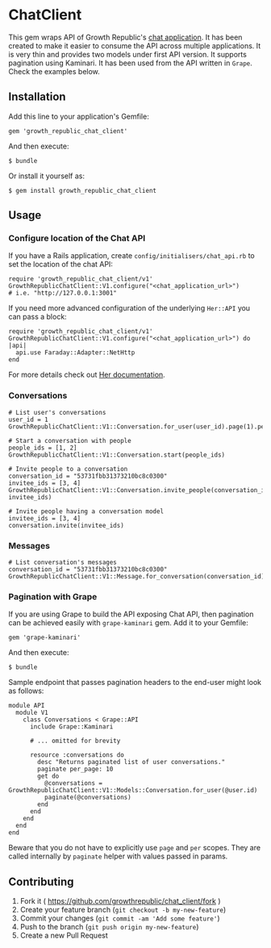 # ChatClient

This gem wraps API of Growth Republic's [chat application](https://github.com/growthrepublic/chat). It has been created to make it easier to consume the API across multiple applications. It is very thin and provides two models under first API version. It supports pagination using Kaminari. It has been used from the API written in `Grape`. Check the examples below.

## Installation

Add this line to your application's Gemfile:

    gem 'growth_republic_chat_client'

And then execute:

    $ bundle

Or install it yourself as:

    $ gem install growth_republic_chat_client

## Usage

### Configure location of the Chat API
If you have a Rails application, create `config/initialisers/chat_api.rb` to set the location of the chat API:

```
require 'growth_republic_chat_client/v1'
GrowthRepublicChatClient::V1.configure("<chat_application_url>")
# i.e. "http://127.0.0.1:3001"
```

If you need more advanced configuration of the underlying `Her::API` you can pass a block:

```
require 'growth_republic_chat_client/v1'
GrowthRepublicChatClient::V1.configure("<chat_application_url>") do |api|
  api.use Faraday::Adapter::NetHttp
end
```

For more details check out [Her documentation](https://github.com/remiprev/her#usage).

### Conversations

```
# List user's conversations
user_id = 1
GrowthRepublicChatClient::V1::Conversation.for_user(user_id).page(1).per(5)

# Start a conversation with people
people_ids = [1, 2]
GrowthRepublicChatClient::V1::Conversation.start(people_ids)

# Invite people to a conversation
conversation_id = "53731fbb31373210bc8c0300"
invitee_ids = [3, 4]
GrowthRepublicChatClient::V1::Conversation.invite_people(conversation_id, invitee_ids)

# Invite people having a conversation model
invitee_ids = [3, 4]
conversation.invite(invitee_ids)
```

### Messages

```
# List conversation's messages
conversation_id = "53731fbb31373210bc8c0300"
GrowthRepublicChatClient::V1::Message.for_conversation(conversation_id).page(1).per(5)
```

### Pagination with Grape

If you are using Grape to build the API exposing Chat API, then pagination can be achieved easily with `grape-kaminari` gem. Add it to your Gemfile:

    gem 'grape-kaminari'

And then execute:

    $ bundle

Sample endpoint that passes pagination headers to the end-user might look as follows:

```
module API
  module V1
    class Conversations < Grape::API
      include Grape::Kaminari

      # ... omitted for brevity

      resource :conversations do
        desc "Returns paginated list of user conversations."
        paginate per_page: 10
        get do
          @conversations = GrowthRepublicChatClient::V1::Models::Conversation.for_user(@user.id)
          paginate(@conversations)
        end
      end
    end
  end
end
```

Beware that you do not have to explicitly use `page` and `per` scopes. They are called internally by `paginate` helper with values passed in params.

## Contributing

1. Fork it ( https://github.com/growthrepublic/chat_client/fork )
2. Create your feature branch (`git checkout -b my-new-feature`)
3. Commit your changes (`git commit -am 'Add some feature'`)
4. Push to the branch (`git push origin my-new-feature`)
5. Create a new Pull Request
